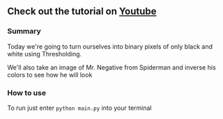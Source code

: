 ## Check out the tutorial on [Youtube](https://youtu.be/pLbOPt-AOOY)

### Summary
Today we're going to turn ourselves into binary pixels of only black and white using Thresholding.

We'll also take an image of Mr. Negative from Spiderman and inverse his colors to see how he will look

### How to use
To run just enter `python main.py` into your terminal
